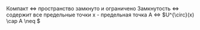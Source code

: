 Компакт <=> пространство замкнуто и ограничено
Замкнутость <=> содержит все предельные точки
x - предельная точка A <=> $U^{\circ}(x) \cap A \neq \$    